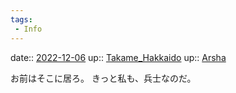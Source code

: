 ```yaml
---
tags:
 - Info
---
```


date:: [2022-12-06](/Daily_Note/2022-12-06.md)
up:: [Takame_Hakkaido](../Bar/Novel/Nacaria/Takame_Hakkaido.md)
up:: [Arsha](../Bar/Novel/Nacaria/Arsha.md)

お前はそこに居ろ。
きっと私も、兵士なのだ。